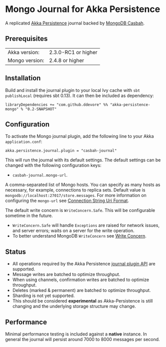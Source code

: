 Mongo Journal for Akka Persistence
==================================

A replicated [Akka Persistence](http://doc.akka.io/docs/akka/2.3-M2/scala/persistence.html) journal backed by [MongoDB Casbah](http://mongodb.github.io/casbah/).

Prerequisites
-------------

<table border="0">
  <tr>
    <td>Akka version: </td>
    <td>2.3.0-RC1 or higher</td>
  </tr>
  <tr>
    <td>Mongo version: </td>
    <td>2.4.8 or higher</td>
  </tr>
</table>

Installation
------------

Build and install the journal plugin to your local Ivy cache with `sbt publishLocal` (requires sbt 0.13). It can then be included as dependency:

    libraryDependencies += "com.github.ddevore" %% "akka-persistence-mongo" % "0.2-SNAPSHOT"

Configuration
-------------

To activate the Mongo journal plugin, add the following line to your Akka `application.conf`:

    akka.persistence.journal.plugin = "casbah-journal"

This will run the journal with its default settings. The default settings can be changed with the following configuration keys:

- `casbah-journal.mongo-url`.

A comma-separated list of Mongo hosts. You can specify as many hosts as necessary, for example, connections to replica sets. Default value is `mongodb://localhost:27017/store.messages`. For more information on configuring the `mongo-url` see [Connection String Uri Format](http://docs.mongodb.org/manual/reference/connection-string/).

The default write concern is `WriteConcern.Safe`. This will be configurable sometime in the future.

- `WriteConcern.Safe` will handle `Exceptions` are raised for network issues, and server errors; waits on a server for the write operation.
- To better understand MongoDB `WriteConcern` see [Write Concern](http://docs.mongodb.org/manual/core/write-concern/).

Status
------

- All operations required by the Akka Persistence [journal plugin API](http://doc.akka.io/docs/akka/2.3-M2/scala/persistence.html#journal-plugin-api) are supported.
- Message writes are batched to optimize throughput.
- When using channels, confirmation writes are batched to optimize throughput.
- Deletes (marked & permanent) are batched to optimize throughput.
- Sharding is not yet supported.
- This should be considered **experimental** as Akka-Persistence is still changing and the underlying storage structure may change.

Performance
-----------

Minimal performance testing is included against a **native** instance. In general the journal will persist around 7000 to 8000 messages per second.

